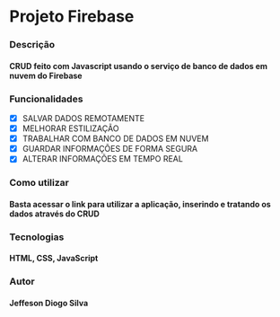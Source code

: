 # <h1>Projeto Firebase</h1>


### Descrição
#### CRUD feito com Javascript usando o serviço de banco de dados em nuvem do Firebase

### Funcionalidades

- [X] SALVAR DADOS REMOTAMENTE <br>
- [X] MELHORAR ESTILIZAÇÃO <br>
- [X] TRABALHAR COM BANCO DE DADOS EM NUVEM <br>
- [X] GUARDAR INFORMAÇÕES DE FORMA SEGURA <br>
- [X] ALTERAR INFORMAÇÕES EM TEMPO REAL <br>

### Como utilizar
#### Basta acessar o link para utilizar a aplicação, inserindo e tratando os dados através do CRUD

### Tecnologias
#### HTML, CSS, JavaScript

### Autor 
#### Jeffeson Diogo Silva


